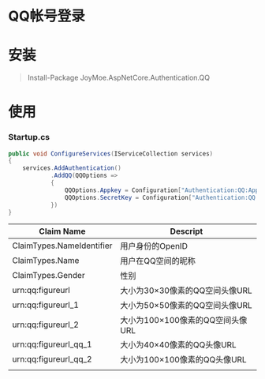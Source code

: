QQ帐号登录
===

安装
===

> Install-Package JoyMoe.AspNetCore.Authentication.QQ

使用
===

### Startup.cs

```c#
public void ConfigureServices(IServiceCollection services)
{
    services.AddAuthentication()
            .AddQQ(QQOptions =>
            {
                QQOptions.Appkey = Configuration["Authentication:QQ:Appkey"];
                QQOptions.SecretKey = Configuration["Authentication:QQ:SecretKey"];
            })
}
```

|Claim Name                   |Descript|
|--------------------------|----------------|
|ClaimTypes.NameIdentifier |用户身份的OpenID|
|ClaimTypes.Name |用户在QQ空间的昵称|
|ClaimTypes.Gender |性别|
|urn:qq:figureurl |大小为30×30像素的QQ空间头像URL|
|urn:qq:figureurl_1|大小为50×50像素的QQ空间头像URL|
|urn:qq:figureurl_2|大小为100×100像素的QQ空间头像URL|
|urn:qq:figureurl_qq_1|大小为40×40像素的QQ头像URL|
|urn:qq:figureurl_qq_2|大小为100×100像素的QQ头像URL|
|||



